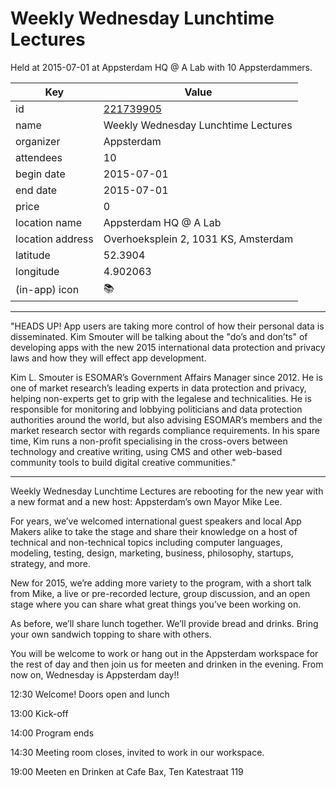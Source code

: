 # Weekly Wednesday Lunchtime Lectures
Held at 2015-07-01 at Appsterdam HQ @ A Lab with 10 Appsterdammers.
        
|Key|Value
|---|---|
|id|[221739905](https://www.meetup.com/appsterdam/events/221739905/)|
|name|Weekly Wednesday Lunchtime Lectures|
|organizer|Appsterdam|
|attendees|10|
|begin date|2015-07-01|
|end date|2015-07-01|
|price|0|
|location name|Appsterdam HQ @ A Lab|
|location address|Overhoeksplein 2, 1031 KS, Amsterdam|
|latitude|52.3904|
|longitude|4.902063|
|(in-app) icon|📚|

---

"HEADS UP! App users are taking more control of how their personal data is disseminated. Kim Smouter will be talking about the "do’s and don’ts" of developing apps with the new 2015 international data protection and privacy laws and how they will effect app development.

Kim L. Smouter is ESOMAR’s Government Affairs Manager since 2012. He is one of market research’s leading experts in data protection and privacy, helping non-experts get to grip with the legalese and technicalities. He is responsible for monitoring and lobbying politicians and data protection authorities around the world, but also advising ESOMAR’s members and the market research sector with regards compliance requirements. In his spare time, Kim runs a non-profit specialising in the cross-overs between technology and creative writing, using CMS and other web-based community tools to build digital creative communities."

-----

Weekly Wednesday Lunchtime Lectures are rebooting for the new year with a new format and a new host: Appsterdam’s own Mayor Mike Lee.

For years, we’ve welcomed international guest speakers and local App Makers alike to take the stage and share their knowledge on a host of technical and non-technical topics including computer languages, modeling, testing, design, marketing, business, philosophy, startups, strategy, and more.

New for 2015, we’re adding more variety to the program, with a short talk from Mike, a live or pre-recorded lecture, group discussion, and an open stage where you can share what great things you’ve been working on.

As before, we’ll share lunch together. We’ll provide bread and drinks. Bring your own sandwich topping to share with others.

You will be welcome to work or hang out in the Appsterdam workspace for the rest of day and then join us for meeten and drinken in the evening. From now on, Wednesday is Appsterdam day!! 

12:30 Welcome! Doors open and lunch

13:00 Kick-off

14:00 Program ends

14:30 Meeting room closes, invited to work in our workspace.

19:00 Meeten en Drinken at Cafe Bax, Ten Katestraat 119


